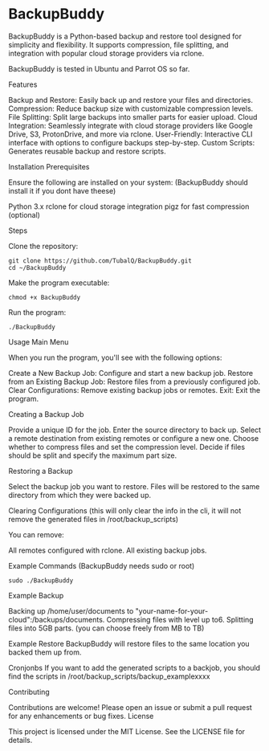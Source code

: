 # BackupBuddy

BackupBuddy is a Python-based backup and restore tool designed for simplicity and flexibility. It supports compression, file splitting, and integration with popular cloud storage providers via rclone.

BackupBuddy is tested in Ubuntu and Parrot OS so far.

Features

Backup and Restore: Easily back up and restore your files and directories.
Compression: Reduce backup size with customizable compression levels.
File Splitting: Split large backups into smaller parts for easier upload.
Cloud Integration: Seamlessly integrate with cloud storage providers like Google Drive, S3, ProtonDrive, and more via rclone.
User-Friendly: Interactive CLI interface with options to configure backups step-by-step.
Custom Scripts: Generates reusable backup and restore scripts.

Installation
Prerequisites

Ensure the following are installed on your system:
(BackupBuddy should install it if you dont have theese)

Python 3.x
rclone for cloud storage integration
pigz for fast compression (optional)

Steps

Clone the repository:

    git clone https://github.com/TubalQ/BackupBuddy.git
    cd ~/BackupBuddy

Make the program executable:

    chmod +x BackupBuddy

Run the program:

    ./BackupBuddy

Usage
Main Menu

When you run the program, you'll see with the following options:

Create a New Backup Job: Configure and start a new backup job.
Restore from an Existing Backup Job: Restore files from a previously configured job.
Clear Configurations: Remove existing backup jobs or remotes.
Exit: Exit the program.

Creating a Backup Job

Provide a unique ID for the job.
Enter the source directory to back up.
Select a remote destination from existing remotes or configure a new one.
Choose whether to compress files and set the compression level.
Decide if files should be split and specify the maximum part size.

Restoring a Backup

Select the backup job you want to restore.
Files will be restored to the same directory from which they were backed up.

Clearing Configurations (this will only clear the info in the cli, it will not remove the generated files in /root/backup_scripts)

You can remove:

All remotes configured with rclone.
All existing backup jobs.

Example Commands (BackupBuddy needs sudo or root)

    sudo ./BackupBuddy

Example Backup

Backing up /home/user/documents to "your-name-for-your-cloud":/backups/documents.
Compressing files with level up to6.
Splitting files into 5GB parts. (you can choose freely from MB to TB)

Example Restore
BackupBuddy will restore files to the same location you backed them up from.

Cronjonbs
If you want to add the generated scripts to a backjob, you should find the scripts in /root/backup_scripts/backup_examplexxxx


Contributing

Contributions are welcome! Please open an issue or submit a pull request for any enhancements or bug fixes.
License

This project is licensed under the MIT License. See the LICENSE file for details.
